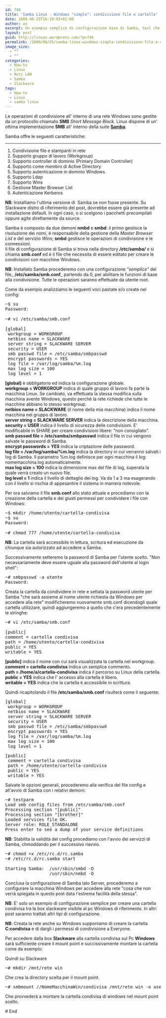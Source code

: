 ```yaml
---
id: 746
title: 'Samba Linux - Windows "simple": condivisione file e cartelle'
date: 2009-06-25T16:19:03+01:00
author: ax
excerpt: Un esempio semplice di configurazione base di Samba, tool che implementa i demoni necessari per lo scambio e la condivisione di file e cartelle tra PC collegati in rete, aventi magari sistemi operativi differenti tra loro.
layout: post
guid: http://linuax.wordpress.com/?p=746
permalink: /2009/06/25/samba-linux-windows-simple-condivisione-file-e-cartelle/
image_size:
  - ""
  - ""
categories:
  - How-to
  - Linux
  - Reti LAN
  - Samba
  - Slackware
tags:
  - How-to
  - Linux
  - samba linux
---
```

Le operazioni di condivisione all' interno di una rete Windows sono gestite da un protocollo chiamato **SMB** _Short Message Block_. Linux dispone di un' ottima implementazione **SMB** all' interno della suite <a href="http://www.samba.org" target="_blank"><strong>Samba</strong></a>.

Samba offre le seguenti caratteristiche:  
 ****

  1. Condivisione file e stampanti in rete
  2. Supporto gruppo di lavoro (Workgroup)
  3. Supporto controller di dominio (Primary Domain Controller)
  4. Supporto come membro di Active Directory
  5. Supporto autenticazione in dominio Windows
  6. Supporto Ldap
  7. Supporto Wins
  8. Gestione Master Browser List
  9. Autenticazione Kerberos

**NB**: Installiamo l'ultima versione di  Samba se non fosse presente. Su Slackware distro di riferimento del post, dovrebbe essere già presente ad installazione default. In ogni caso, o si scelgono i pacchetti precompilati oppure agite direttamente da source.

Samba è composto da due demoni **nmbd** e **smbd**: il primo gestisce la risoluzione dei nomi, è responsabile della gestione della _Master Browser List_ e del servizio _Wins_; **smbd** gestisce le operazioni di condivisione e le connessioni.  
Il file di configurazione di Samba si trova nella directory _**/etc/samba/**_ e si chiama **smb.conf** ed è il file che necessita di essere editato per creare le condivisioni con macchine Windows.

**NB**: Installato Samba procederemo con una configurazione _"semplice"_ del file_ **/etc/samba/smb.conf**_ partendo da 0, per abilitare le funzioni di base alla condivisione. Tutte le operazioni saranno effettuate da utente root.

Come da esempio analizziamo le seguenti voci pastate e/o create nel config:

<pre>~$ su
Password:

~# vi /etc/samba/smb.conf

[global]
 workgroup = WORKGROUP
 netbios name = SLACKWARE
 server string = SLACKWARE SERVER
 security = USER
 smb passwd file = /etc/samba/smbpasswd
 encrypt passwords = YES
 log file = /var/log/samba/%m.log
 max log size = 100
 log level = 1</pre>

**[global]** è obbligatorio ed indica la configurazione globale.  
**workgroup** **= WORKGROUP** indica di quale gruppo di lavoro fa parte la macchina Linux. Se cambiato, va effettuata la stessa modifica sulla macchina avente Windows, questo perchè la rete richiede che tutte le macchine abbiano lo stesso workgroup.  
**netbios name = SLACKWARE** (il nome della mia macchina) indica il nome macchina nel gruppo di lavoro.  
**server string = SLACKWARE SERVER** indica la descrizione della macchina.  
**security = USER** indica il livello di sicurezza delle condivisioni. E' modificabile in SHARE per creare condivisioni libere: "non consigliato".  
**smb passwd file = /etc/samba/smbpasswd** indica il file in cui vengono salvate le password di Samba.  
**encrypt passwords = YES** indica la criptazione delle password.  
**log file = /var/log/samba/%m.log** indica la directory in cui verranno salvati i log di Samba. Il parametro %m.log definisce per ogni macchina il log: nomemacchina.log automaticamente.  
**max log size = 100** indica la dimensione max del file di log, superata la quale verrà creato un nuovo file.  
**log level = 1** indica il livello di dettaglio dei log. Va da 1 a 3 ma esagerando con il livello si rischia di appesantire il sistema in maniera notevole.

Per ora salviamo il file **smb.conf** allo stato attuale e procediamo con la creazione della cartella e dei giusti permessi per condividere i file con Windows:

<pre>~$ mkdir /home/utente/cartella-condivisa
~$ su
Password:

~# chmod 777 /home/utente/cartella-condivisa</pre>

**NB**: La cartella sarà accessibile in lettura, scritura ed esecuzione da chiunque sia autorizzato ad accedere a Samba.

Successivamente setteremo la password di Samba per l'utente scelto. "Non necessariamente deve essere uguale alla password dell'utente al login shell":

<pre>~# smbpasswd -a utente
Password:</pre>

Creata la cartella da condividere in rete e settata la password utente per Samba "che sarà assieme al nome utente richiesta da Windows per accedere alla rete" modificheremo nuovamente smb.conf dicendogli quale cartella utilizzare, quindi aggiungeremo a quello che c'era precedentemente le stringhe:

<pre>~# vi /etc/samba/smb.conf

[public]
comment = cartella condivisa
path = /home/utente/cartella-condivisa
public = YES
writable = YES</pre>

**[public]** indica il nome con cui sarà visualizzata la cartella nel workgroup.  
**comment = cartella condivisa** indica un semplice commento.  
**path = /home/a/cartella-condivisa** indica il percorso su Linux della cartella.  
**public = YES** indica che l' accesso alla cartella è libero.  
**writable = YES** indica che la cartella è accessibile in scrittura.

Quindi ricapitolando il file **/etc/samba/smb.conf** risulterà come il seguente:

<pre>[global]
 workgroup = WORKGROUP
 netbios name = SLACKWARE
 server string = SLACKWARE SERVER
 security = USER
 smb passwd file = /etc/samba/smbpasswd
 encrypt passwords = YES
 log file = /var/log/samba/%m.log
 max log size = 100
 log level = 1
</pre>

<pre>[public]
 comment = cartella condivisa
 path = /home/utente/cartella-condivisa
 public = YES
 writable = YES</pre>

Salvate le opzioni generali, procederemo alla verifica del file config e all'avvio di Samba con i relativi demoni:

<pre>~# testparm
Load smb config files from /etc/samba/smb.conf
Processing section "[public]"
Processing section "[brother]"
Loaded services file OK.
Server role: ROLE_STANDALONE
Press enter to see a dump of your service definitions</pre>

**NB**: Stabilita la validità del config procediamo con l'avvio dei servizzi di Samba, chmoddando per il successivo riavvio.

<pre>~# chmod +x /etc/rc.d/rc.samba
~# /etc/rc.d/rc.samba start

Starting Samba:  /usr/sbin/smbd -D
                 /usr/sbin/nmbd -D</pre>

Conclusa la configurazione di Samba lato Server, procederemo a configurare la macchina Windows per accedere alla rete "cosa che non verrà spiegata in questo post data l'estrema facilità della stessa".

**NB**: E' solo un esempio di configurazione semplice per creare una cartella condivisa tra la box slackware visibile al pc Windows di riferimento. In altri post saranno trattati altri tipi di configurazione.

**NB**: Creata la rete anche su Windows supponiamo di creare la cartella **C:condivisa** e di dargli i permessi di condivisione a Everyone.

Per accedere dalla box **Slackware** alla cartella condivisa sul Pc **Windows** sarà sufficiente creare il mount point e succissivamente montare la cartella come da esempio:

Quindi su Slackware

<pre>~# mkdir /mnt/rete_win</pre>

Che crea la directory scelta per il mount point.

<pre>~# smbmount //NomeMacchinaWin/condivisa /mnt/rete_win -o username=utentewin</pre>

Che provvederà a montare la cartella condivisa di windows nel mount point scelto.

\# End